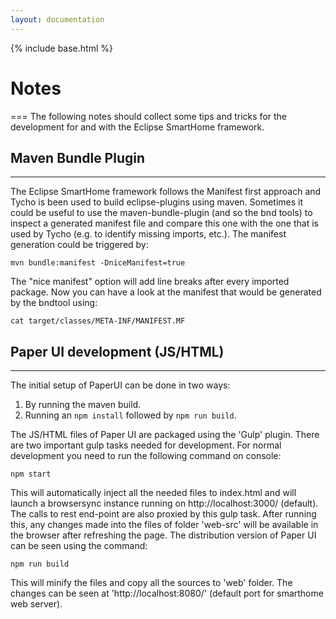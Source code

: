 ```yaml
---
layout: documentation
---
```


{% include base.html %}

# Notes
===
The following notes should collect some tips and tricks for the development for and with the Eclipse SmartHome framework.

## Maven Bundle Plugin
---

The Eclipse SmartHome framework follows the Manifest first approach and Tycho is been used to build eclipse-plugins using maven.
Sometimes it could be useful to use the maven-bundle-plugin (and so the bnd tools) to inspect a generated manifest file and compare this one with the one that is used by Tycho (e.g. to identify missing imports, etc.).
The manifest generation could be triggered by:

    mvn bundle:manifest -DniceManifest=true

The "nice manifest" option will add line breaks after every imported package.
Now you can have a look at the manifest that would be generated by the bndtool using:

    cat target/classes/META-INF/MANIFEST.MF

## Paper UI development (JS/HTML)
---

The initial setup of PaperUI can be done in two ways:

1. By running the maven build.
2. Running an `npm install` followed by `npm run build`.

The JS/HTML files of Paper UI are packaged using the 'Gulp' plugin. 
There are two important gulp tasks needed for development. 
For normal development you need to run the following command on console:

    npm start

This will automatically inject all the needed files to index.html and will launch a browsersync instance running on http://localhost:3000/ (default). 
The calls to rest end-point are also proxied by this gulp task. 
After running this, any changes made into the files of folder 'web-src' will be available in the browser after refreshing the page.
The distribution version of Paper UI can be seen using the command:

    npm run build

This will minify the files and copy all the sources to 'web' folder. 
The changes can be seen at 'http://localhost:8080/' (default port for smarthome web server).

